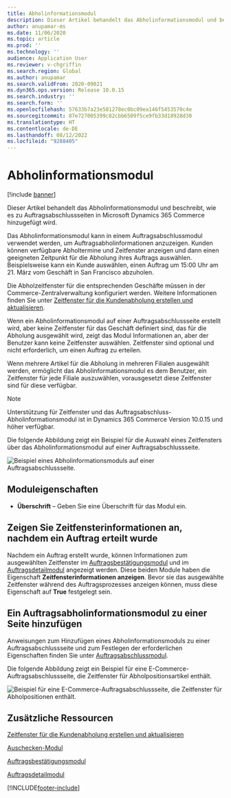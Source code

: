 ```yaml
---
title: Abholinformationsmodul
description: Dieser Artikel behandelt das Abholinformationsmodul und beschreibt, wie es zu Auftragsabschlussseiten in Microsoft Dynamics 365 Commerce hinzugefügt wird.
author: anupamar-ms
ms.date: 11/06/2020
ms.topic: article
ms.prod: ''
ms.technology: ''
audience: Application User
ms.reviewer: v-chgriffin
ms.search.region: Global
ms.author: anupamar
ms.search.validFrom: 2020-09021
ms.dyn365.ops.version: Release 10.0.15
ms.search.industry: ''
ms.search.form: ''
ms.openlocfilehash: 57633b7a23e581278ec0bc09ea146f5453570c4e
ms.sourcegitcommit: 87e727005399c82cbb6509f5ce9fb33d18928d30
ms.translationtype: HT
ms.contentlocale: de-DE
ms.lasthandoff: 08/12/2022
ms.locfileid: "9288405"
---
```

# <a name="pickup-information-module"></a>Abholinformationsmodul

[!include [banner](includes/banner.md)]

Dieser Artikel behandelt das Abholinformationsmodul und beschreibt, wie es zu Auftragsabschlussseiten in Microsoft Dynamics 365 Commerce hinzugefügt wird.

Das Abholinformationsmodul kann in einem Auftragsabschlussmodul verwendet werden, um Auftragsabholinformationen anzuzeigen. Kunden können verfügbare Abholtermine und Zeitfenster anzeigen und dann einen geeigneten Zeitpunkt für die Abholung ihres Auftrags auswählen. Beispielsweise kann ein Kunde auswählen, einen Auftrag um 15:00 Uhr am 21. März vom Geschäft in San Francisco abzuholen.

Die Abholzeitfenster für die entsprechenden Geschäfte müssen in der Commerce-Zentralverwaltung konfiguriert werden. Weitere Informationen finden Sie unter [Zeitfenster für die Kundenabholung erstellen und aktualisieren](dev-itpro/pickup-timeslots.md).

Wenn ein Abholinformationsmodul auf einer Auftragsabschlussseite erstellt wird, aber keine Zeitfenster für das Geschäft definiert sind, das für die Abholung ausgewählt wird, zeigt das Modul Informationen an, aber der Benutzer kann keine Zeitfenster auswählen. Zeitfenster sind optional und nicht erforderlich, um einen Auftrag zu erteilen.

Wenn mehrere Artikel für die Abholung in mehreren Filialen ausgewählt werden, ermöglicht das Abholinformationsmodul es dem Benutzer, ein Zeitfenster für jede Filiale auszuwählen, vorausgesetzt diese Zeitfenster sind für diese verfügbar.

> [!NOTE]
> Unterstützung für Zeitfenster und das Auftragsabschluss-Abholinformationsmodul ist in Dynamics 365 Commerce Version 10.0.15 und höher verfügbar.

Die folgende Abbildung zeigt ein Beispiel für die Auswahl eines Zeitfensters über das Abholinformationsmodul auf einer Auftragsabschlussseite.

![Beispiel eines Abholinformationsmoduls auf einer Auftragsabschlussseite.](./dev-itpro/media/Curbside_timeslot_eCommerce.PNG)

## <a name="module-properties"></a>Moduleigenschaften

- **Überschrift** – Geben Sie eine Überschrift für das Modul ein.

## <a name="show-time-slot-information-after-an-order-is-placed"></a>Zeigen Sie Zeitfensterinformationen an, nachdem ein Auftrag erteilt wurde

Nachdem ein Auftrag erstellt wurde, können Informationen zum ausgewählten Zeitfenster im [Auftragsbestätigungsmodul](order-confirmation-module.md) und im [Auftragsdetailmodul](account-management.md#order-details-page) angezeigt werden. Diese beiden Module haben die Eigenschaft **Zeitfensterinformationen anzeigen**. Bevor sie das ausgewählte Zeitfenster während des Auftragsprozesses anzeigen können, muss diese Eigenschaft auf **True** festgelegt sein.

## <a name="add-a-checkout-pickup-information-module-to-a-page"></a>Ein Auftragsabholinformationsmodul zu einer Seite hinzufügen

Anweisungen zum Hinzufügen eines Abholinformationsmoduls zu einer Auftragsabschlussseite und zum Festlegen der erforderlichen Eigenschaften finden Sie unter [Auftragsabschlussmodul](add-checkout-module.md).

Die folgende Abbildung zeigt ein Beispiel für eine E-Commerce-Auftragsabschlussseite, die Zeitfenster für Abholpositionsartikel enthält.

![Beispiel für eine E-Commerce-Auftragsabschlussseite, die Zeitfenster für Abholpositionen enthält.](./dev-itpro/media/Curbside_timeslot_eCommerce_checkoutsummary.PNG)

## <a name="additional-resources"></a>Zusätzliche Ressourcen

[Zeitfenster für die Kundenabholung erstellen und aktualisieren](dev-itpro/pickup-timeslots.md)

[Auschecken-Modul](add-checkout-module.md)

[Auftragsbestätigungsmodul](order-confirmation-module.md)

[Auftragsdetailmodul](account-management.md)


[!INCLUDE[footer-include](../includes/footer-banner.md)]
